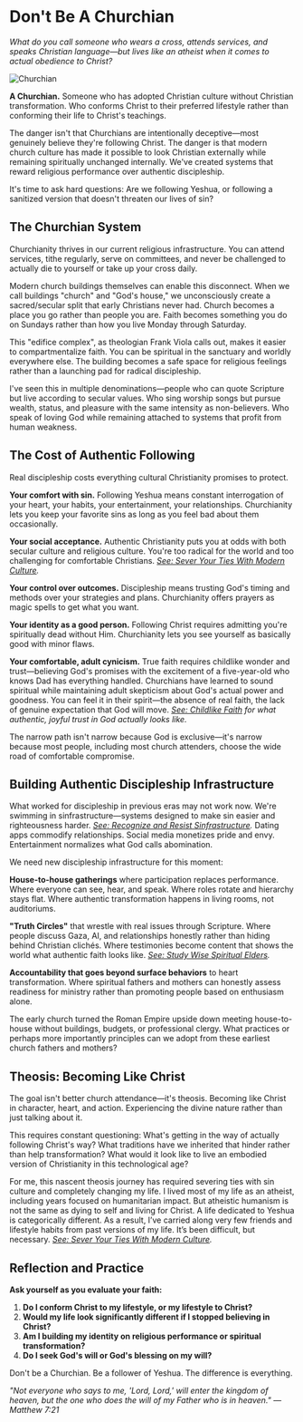 # Don't Be A Churchian

*What do you call someone who wears a cross, attends services, and speaks Christian language—but lives like an atheist when it comes to actual obedience to Christ?*

![Churchian](../artworks/churchian.png)

**A Churchian.** Someone who has adopted Christian culture without Christian transformation. Who conforms Christ to their preferred lifestyle rather than conforming their life to Christ's teachings.

The danger isn't that Churchians are intentionally deceptive—most genuinely believe they're following Christ. The danger is that modern church culture has made it possible to look Christian externally while remaining spiritually unchanged internally. We've created systems that reward religious performance over authentic discipleship.

It's time to ask hard questions: Are we following Yeshua, or following a sanitized version that doesn't threaten our lives of sin?

## The Churchian System

Churchianity thrives in our current religious infrastructure. You can attend services, tithe regularly, serve on committees, and never be challenged to actually die to yourself or take up your cross daily.

Modern church buildings themselves can enable this disconnect. When we call buildings "church" and "God's house," we unconsciously create a sacred/secular split that early Christians never had. Church becomes a place you go rather than people you are. Faith becomes something you do on Sundays rather than how you live Monday through Saturday.

This "edifice complex", as theologian Frank Viola calls out, makes it easier to compartmentalize faith. You can be spiritual in the sanctuary and worldly everywhere else. The building becomes a safe space for religious feelings rather than a launching pad for radical discipleship.

I've seen this in multiple denominations—people who can quote Scripture but live according to secular values. Who sing worship songs but pursue wealth, status, and pleasure with the same intensity as non-believers. Who speak of loving God while remaining attached to systems that profit from human weakness.

## The Cost of Authentic Following

Real discipleship costs everything cultural Christianity promises to protect.

**Your comfort with sin.** Following Yeshua means constant interrogation of your heart, your habits, your entertainment, your relationships. Churchianity lets you keep your favorite sins as long as you feel bad about them occasionally.

**Your social acceptance.** Authentic Christianity puts you at odds with both secular culture and religious culture. You're too radical for the world and too challenging for comfortable Christians. *[See: Sever Your Ties With Modern Culture](sever-your-ties-with-modern-culture.md).* 

**Your control over outcomes.** Discipleship means trusting God's timing and methods over your strategies and plans. Churchianity offers prayers as magic spells to get what you want.

**Your identity as a good person.** Following Christ requires admitting you're spiritually dead without Him. Churchianity lets you see yourself as basically good with minor flaws.

**Your comfortable, adult cynicism.** True faith requires childlike wonder and trust—believing God's promises with the excitement of a five-year-old who knows Dad has everything handled. Churchians have learned to sound spiritual while maintaining adult skepticism about God's actual power and goodness. You can feel it in their spirit—the absence of real faith, the lack of genuine expectation that God will move. *[See: Childlike Faith](../poems/childlike-faith.md) for what authentic, joyful trust in God actually looks like.*

The narrow path isn't narrow because God is exclusive—it's narrow because most people, including most church attenders, choose the wide road of comfortable compromise.

## Building Authentic Discipleship Infrastructure

What worked for discipleship in previous eras may not work now. We're swimming in sinfrastructure—systems designed to make sin easier and righteousness harder. *[See: Recognize and Resist Sinfrastructure](recognize-and-resist-sinfrastructure.md).* Dating apps commodify relationships. Social media monetizes pride and envy. Entertainment normalizes what God calls abomination.

We need new discipleship infrastructure for this moment:

**House-to-house gatherings** where participation replaces performance. Where everyone can see, hear, and speak. Where roles rotate and hierarchy stays flat. Where authentic transformation happens in living rooms, not auditoriums.

**"Truth Circles"** that wrestle with real issues through Scripture. Where people discuss Gaza, AI, and relationships honestly rather than hiding behind Christian clichés. Where testimonies become content that shows the world what authentic faith looks like. *[See: Study Wise Spiritual Elders](study-wise-spiritual-elders.md).* 

**Accountability that goes beyond surface behaviors** to heart transformation. Where spiritual fathers and mothers can honestly assess readiness for ministry rather than promoting people based on enthusiasm alone.

The early church turned the Roman Empire upside down meeting house-to-house without buildings, budgets, or professional clergy. What practices or perhaps more importantly principles can we adopt from these earliest church fathers and mothers?

## Theosis: Becoming Like Christ

The goal isn't better church attendance—it's theosis. Becoming like Christ in character, heart, and action. Experiencing the divine nature rather than just talking about it.

This requires constant questioning: What's getting in the way of actually following Christ's way? What traditions have we inherited that hinder rather than help transformation? What would it look like to live an embodied version of Christianity in this technological age?

For me, this nascent theosis journey has required severing ties with sin culture and completely changing my life. I lived most of my life as an atheist, including years focused on humanitarian impact. But atheistic humanism is not the same as dying to self and living for Christ. A life dedicated to Yeshua is categorically different. As a result, I’ve carried along very few friends and lifestyle habits from past versions of my life. It’s been difficult, but necessary. *[See: Sever Your Ties With Modern Culture](sever-your-ties-with-modern-culture.md).* 

## Reflection and Practice

**Ask yourself as you evaluate your faith:**

1. **Do I conform Christ to my lifestyle, or my lifestyle to Christ?**
2. **Would my life look significantly different if I stopped believing in Christ?**
3. **Am I building my identity on religious performance or spiritual transformation?**
4. **Do I seek God's will or God's blessing on my will?**

Don't be a Churchian. Be a follower of Yeshua. The difference is everything.

*"Not everyone who says to me, 'Lord, Lord,' will enter the kingdom of heaven, but the one who does the will of my Father who is in heaven." — Matthew 7:21*
